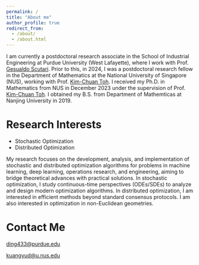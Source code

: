 ```yaml
---
permalink: /
title: "About me"
author_profile: true
redirect_from: 
  - /about/
  - /about.html
---
```


I am currently a postdoctoral research associate in the School of Industrial Engineering at Purdue University (West Lafayette), where I work with Prof. [Gesualdo Scutari](https://engineering.purdue.edu/~gscutari/). Prior to this, in 2024, I was a postdoctoral research fellow in the Department of Mathematics at the National University of Singapore (NUS), working with Prof. [Kim-Chuan Toh](https://blog.nus.edu.sg/mattohkc/). I received my Ph.D. in Mathematics from NUS in December 2023 under the supervision of Prof. [Kim-Chuan Toh](https://blog.nus.edu.sg/mattohkc/). I obtained my B.S. from Department of Mathemticas at Nanjing University in 2019.



Research Interests
======
- Stochastic Optimization
- Distributed Optimization

My research focuses on the development, analysis, and implementation of stochastic and distributed optimization algorithms for problems in machine learning, deep learning, operations research, and engineering, aiming to bridge theoretical advances with practical solutions. In stochastic optimization, I study continuous-time perspectives (ODEs/SDEs) to analyze and design modern optimization algorithms. In distributed optimization, I am interested in efficient methods beyond standard consensus protocols. I am also interested in optimization in non-Euclidean geometries.


Contact Me
======
ding433@purdue.edu

kuangyud@u.nus.edu
